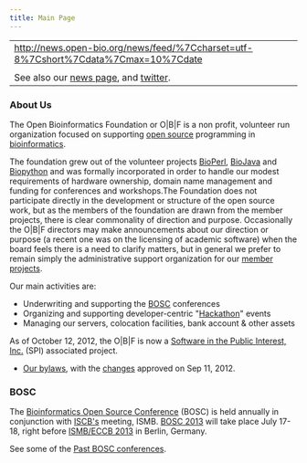 ```yaml
---
title: Main Page
---
```


|                                                                                                 |
|-------------------------------------------------------------------------------------------------|
| <rss><http://news.open-bio.org/news/feed/%7Ccharset=utf-8%7Cshort%7Cdata%7Cmax=10%7Cdate></rss> |
|                                                                                                 |
| See also our [news page](News "wikilink"), and [twitter](http://twitter.com/obf_news).          |

### About Us

The Open Bioinformatics Foundation or O|B|F is a non profit, volunteer
run organization focused on supporting [open
source](wp:open_source "wikilink") programming in
[bioinformatics](wp:bioinformatics "wikilink").

The foundation grew out of the volunteer projects
[BioPerl](BioPerl "wikilink"), [BioJava](BioJava "wikilink") and
[Biopython](Biopython "wikilink") and was formally incorporated in order
to handle our modest requirements of hardware ownership, domain name
management and funding for conferences and workshops.The Foundation does
not participate directly in the development or structure of the open
source work, but as the members of the foundation are drawn from the
member projects, there is clear commonality of direction and purpose.
Occasionally the O|B|F directors may make announcements about our
direction or purpose (a recent one was on the licensing of academic
software) when the board feels there is a need to clarify matters, but
in general we prefer to remain simply the administrative support
organization for our [member projects](Projects "wikilink").

Our main activities are:

-   Underwriting and supporting the [BOSC](BOSC "wikilink") conferences
-   Organizing and supporting developer-centric
    "[Hackathon](Hackathon "wikilink")" events
-   Managing our servers, colocation facilities, bank account & other
    assets

As of October 12, 2012, the O|B|F is now a [Software in the Public
Interest, Inc.](http://www.spi-inc.org) (SPI) associated project.

-   [ Our bylaws](:File:OBF-Bylaws.pdf "wikilink"), with the
    [changes](https://github.com/OBF/obf-docs/pull/8) approved on Sep
    11, 2012.

### BOSC

The [Bioinformatics Open Source Conference](BOSC_2012 "wikilink") (BOSC)
is held annually in conjunction with [ISCB's](http://www.iscb.org)
meeting, ISMB. [BOSC 2013](BOSC_2013 "wikilink") will take place July
17-18, right before [ISMB/ECCB 2013](http://www.iscb.org/ismbeccb2013)
in Berlin, Germany.

See some of the [Past BOSC
conferences](Past_BOSC_conferences "wikilink").
